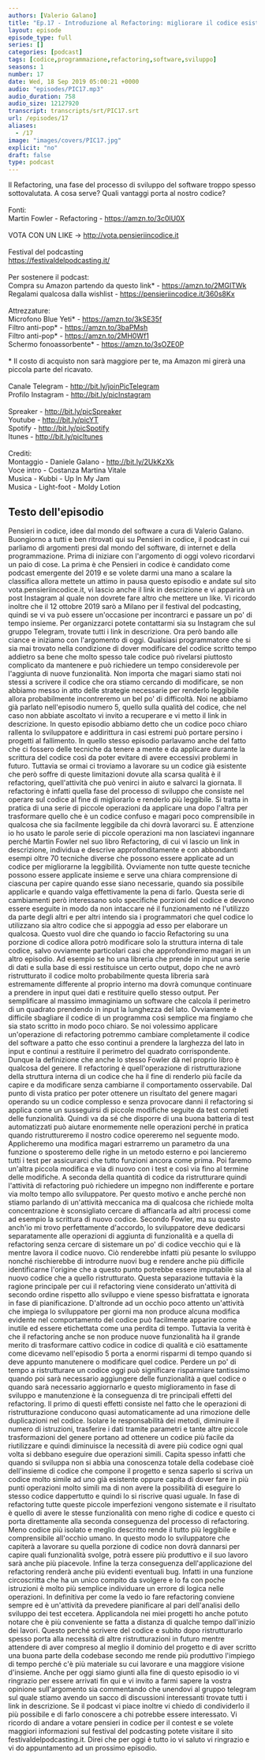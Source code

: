 ```yaml
---
authors: [Valerio Galano]
title: "Ep.17 - Introduzione al Refactoring: migliorare il codice esistente"
layout: episode
episode_type: full
series: []
categories: [podcast]
tags: [codice,programmazione,refactoring,software,sviluppo]
seasons: 1
number: 17
date: Wed, 18 Sep 2019 05:00:21 +0000
audio: "episodes/PIC17.mp3"
audio_duration: 758
audio_size: 12127920
transcript: transcripts/srt/PIC17.srt
url: /episodes/17
aliases: 
  - /17
image: "images/covers/PIC17.jpg"
explicit: "no"
draft: false
type: podcast
---
```

Il Refactoring, una fase del processo di sviluppo del software troppo spesso sottovalutata. A cosa serve? Quali vantaggi porta al nostro codice? <br /><br />Fonti:<br />Martin Fowler - Refactoring - <a href="https://amzn.to/3c0lU0X" rel="noopener">https://amzn.to/3c0lU0X</a> <br /><br />VOTA CON UN LIKE -> <a href="http://vota.pensieriincodice.it" rel="noopener">http://vota.pensieriincodice.it</a> <br /><br />Festival del podcasting<br /><a href="https://festivaldelpodcasting.it/" rel="noopener">https://festivaldelpodcasting.it/</a> <br /><br />Per sostenere il podcast:<br />Compra su Amazon partendo da questo link* - <a href="https://amzn.to/2MGITWk" rel="noopener">https://amzn.to/2MGITWk</a>  <br />Regalami qualcosa dalla wishlist - <a href="https://pensieriincodice.it/360s8Kx" rel="noopener">https://pensieriincodice.it/360s8Kx</a><br /><br />Attrezzature:<br />Microfono Blue Yeti* - <a href="https://amzn.to/3kSE35f" rel="noopener">https://amzn.to/3kSE35f</a>  <br />Filtro anti-pop* - <a href="https://amzn.to/3baPMsh" rel="noopener">https://amzn.to/3baPMsh</a>  <br />Filtro anti-pop* - <a href="https://amzn.to/2MH0Wf1" rel="noopener">https://amzn.to/2MH0Wf1</a>  <br />Schermo fonoassorbente* - <a href="https://amzn.to/3sOZE0P" rel="noopener">https://amzn.to/3sOZE0P</a>  <br /><br />* Il costo di acquisto non sarà maggiore per te, ma Amazon mi girerà una piccola parte del ricavato. <br /><br />Canale Telegram - <a href="http://bit.ly/joinPicTelegram" rel="noopener">http://bit.ly/joinPicTelegram</a> <br />Profilo Instagram - <a href="http://bit.ly/picInstagram" rel="noopener">http://bit.ly/picInstagram</a> <br /><br />Spreaker - <a href="http://bit.ly/picSpreaker" rel="noopener">http://bit.ly/picSpreaker</a> <br />Youtube - <a href="http://bit.ly/picYT" rel="noopener">http://bit.ly/picYT</a> <br />Spotify - <a href="http://bit.ly/picSpotify" rel="noopener">http://bit.ly/picSpotify</a> <br />Itunes - <a href="http://bit.ly/picItunes" rel="noopener">http://bit.ly/picItunes</a> <br /><br />Crediti:<br />Montaggio - Daniele Galano - <a href="http://bit.ly/2UkKzXk" rel="noopener">http://bit.ly/2UkKzXk</a> <br />Voce intro - Costanza Martina Vitale<br />Musica - Kubbi - Up In My Jam<br />Musica - Light-foot  - Moldy Lotion

<!-- more -->

## Testo dell'episodio

Pensieri in codice, idee dal mondo del software a cura di Valerio Galano.
Buongiorno a tutti e ben ritrovati qui su Pensieri in codice, il podcast in cui parliamo
di argomenti presi dal mondo del software, di internet e della programmazione. Prima di iniziare
con l'argomento di oggi volevo ricordarvi un paio di cose. La prima è che Pensieri in codice è
candidato come podcast emergente del 2019 e se volete darmi una mano a scalare la classifica
allora mettete un attimo in pausa questo episodio e andate sul sito vota.pensieriincodice.it,
vi lascio anche il link in descrizione e vi apparirà un post Instagram al quale non dovrete
fare altro che mettere un like. Vi ricordo inoltre che il 12 ottobre 2019 sarò a Milano per il
festival del podcasting, quindi se vi va può essere un'occasione per incontrarci e passare
un po' di tempo insieme. Per organizzarci potete contattarmi sia su Instagram che sul gruppo
Telegram, trovate tutti i link in descrizione. Ora però bando alle ciance e iniziamo con
l'argomento di oggi. Qualsiasi programmatore che si sia mai trovato nella condizione di
dover modificare del codice scritto tempo addietro sa bene che molto spesso tale codice
può rivelarsi piuttosto complicato da mantenere e può richiedere un tempo considerevole per
l'aggiunta di nuove funzionalità. Non importa che magari siamo stati noi stessi a scrivere il codice
che ora stiamo cercando di modificare, se non abbiamo messo in atto delle strategie necessarie
per renderlo leggibile allora probabilmente incontreremo un bel po' di difficoltà. Noi ne
abbiamo già parlato nell'episodio numero 5, quello sulla qualità del codice, che nel caso non
abbiate ascoltato vi invito a recuperare e vi metto il link in descrizione. In questo episodio
abbiamo detto che un codice poco chiaro rallenta lo sviluppatore e addirittura in casi estremi può
portare persino i progetti al fallimento. In quello stesso episodio parlavamo anche del fatto che ci
fossero delle tecniche da tenere a mente e da applicare durante la scrittura del codice così da
poter evitare di avere eccessivi problemi in futuro. Tuttavia se ormai ci troviamo a lavorare
su un codice già esistente che però soffre di queste limitazioni dovute alla scarsa qualità è
il refactoring, quell'attività che può venirci in aiuto e salvarci la giornata. Il refactoring è
infatti quella fase del processo di sviluppo che consiste nel operare sul codice al fine di
migliorarlo e renderlo più leggibile. Si tratta in pratica di una serie di piccole operazioni da
applicare una dopo l'altra per trasformare quello che è un codice confuso e magari poco comprensibile
in qualcosa che sia facilmente leggibile da chi dovrà lavorarci su. E attenzione io ho usato le
parole serie di piccole operazioni ma non lasciatevi ingannare perché Martin Fowler nel suo
libro Refactoring, di cui vi lascio un link in descrizione, individua e descrive approfonditamente
e con abbondanti esempi oltre 70 tecniche diverse che possono essere applicate ad un codice per
migliorarne la leggibilità. Ovviamente non tutte queste tecniche possono essere applicate insieme
e serve una chiara comprensione di ciascuna per capire quando esse siano necessarie, quando sia
possibile applicarle e quando valga effettivamente la pena di farlo. Questa serie di cambiamenti però
interessano solo specifiche porzioni del codice e devono essere eseguite in modo da non intaccare
né il funzionamento né l'utilizzo da parte degli altri e per altri intendo sia i programmatori che
quel codice lo utilizzano sia altro codice che si appoggia ad esso per elaborare un qualcosa.
Questo vuol dire che quando io faccio Refactoring su una porzione di codice allora potrò modificare
solo la struttura interna di tale codice, salvo ovviamente particolari casi che approfondiremo
magari in un altro episodio. Ad esempio se ho una libreria che prende in input una serie di dati e
sulla base di essi restituisce un certo output, dopo che ne avrò ristrutturato il codice molto
probabilmente questa libreria sarà estremamente differente al proprio interno ma dovrà comunque
continuare a prendere in input quei dati e restituire quello stesso output. Per semplificare
al massimo immaginiamo un software che calcola il perimetro di un quadrato prendendo in input la
lunghezza del lato. Ovviamente è difficile sbagliare il codice di un programma così semplice
ma fingiamo che sia stato scritto in modo poco chiaro. Se noi volessimo applicare un'operazione
di refactoring potremmo cambiare completamente il codice del software a patto che esso continui
a prendere la larghezza del lato in input e continui a restituire il perimetro del quadrato
corrispondente. Dunque la definizione che anche lo stesso Fowler dà nel proprio libro è qualcosa del
genere. Il refactoring è quell'operazione di ristrutturazione della struttura interna di un
codice che ha il fine di renderlo più facile da capire e da modificare senza cambiarne il comportamento
osservabile. Dal punto di vista pratico per poter ottenere un risultato del genere magari operando
su un codice complesso e senza provocare danni il refactoring si applica come un susseguirsi di
piccole modifiche seguite da test completi delle funzionalità. Quindi va da sé che disporre di una
buona batteria di test automatizzati può aiutare enormemente nelle operazioni perché in pratica
quando ristruttureremo il nostro codice opereremo nel seguente modo. Applicheremo una modifica
magari estrarremo un parametro da una funzione o sposteremo delle righe in un metodo esterno
e poi lancieremo tutti i test per assicurarci che tutto funzioni ancora come prima. Poi faremo
un'altra piccola modifica e via di nuovo con i test e così via fino al termine delle modifiche.
A seconda della quantità di codice da ristrutturare quindi l'attività di refactoring può richiedere un
impegno non indifferente e portare via molto tempo allo sviluppatore. Per questo motivo e anche perché
non stiamo parlando di un'attività meccanica ma di qualcosa che richiede molta concentrazione è
sconsigliato cercare di affiancarla ad altri processi come ad esempio la scrittura di nuovo
codice. Secondo Fowler, ma su questo anch'io mi trovo perfettamente d'accordo, lo sviluppatore
deve dedicarsi separatamente alle operazioni di aggiunta di funzionalità e a quella di refactoring
senza cercare di sistemare un po' di codice vecchio qui e là mentre lavora il codice nuovo. Ciò
renderebbe infatti più pesante lo sviluppo nonché rischierebbe di introdurre nuovi bug e rendere
anche più difficile identificarne l'origine che a questo punto potrebbe essere imputabile sia al
nuovo codice che a quello ristrutturato. Questa separazione tuttavia è la ragione principale per
cui il refactoring viene considerato un'attività di secondo ordine rispetto allo sviluppo e viene
spesso bisfrattata e ignorata in fase di pianificazione. D'altronde ad un occhio poco
attento un'attività che impiega lo sviluppatore per giorni ma non produce alcuna modifica evidente
nel comportamento del codice può facilmente apparire come inutile ed essere etichettata
come una perdita di tempo. Tuttavia la verità è che il refactoring anche se non produce nuove
funzionalità ha il grande merito di trasformare cattivo codice in codice di qualità e ciò
esattamente come dicevamo nell'episodio 5 porta a enormi risparmi di tempo quando si deve appunto
manutenere o modificare quel codice. Perdere un po' di tempo a ristrutturare un codice oggi può
significare risparmiare tantissimo quando poi sarà necessario aggiungere delle funzionalità a quel
codice o quando sarà necessario aggiornarlo e questo miglioramento in fase di sviluppo e
manutenzione è la conseguenza di tre principali effetti del refactoring. Il primo di questi effetti
consiste nel fatto che le operazioni di ristrutturazione conducono quasi automaticamente
ad una rimozione delle duplicazioni nel codice. Isolare le responsabilità dei metodi, diminuire
il numero di istruzioni, trasferire i dati tramite parametri e tante altre piccole trasformazioni del
genere portano ad ottenere un codice più facile da riutilizzare e quindi diminuisce la necessità di
avere più codice ogni qual volta si debbano eseguire due operazioni simili. Capita spesso
infatti che quando si sviluppa non si abbia una conoscenza totale della codebase cioè
dell'insieme di codice che compone il progetto e senza saperlo si scriva un codice molto simile
ad uno già esistente oppure capita di dover fare in più punti operazioni molto simili ma di non
avere la possibilità di eseguire lo stesso codice dappertutto e quindi lo si riscrive quasi uguale.
In fase di refactoring tutte queste piccole imperfezioni vengono sistemate e il risultato è
quello di avere le stesse funzionalità con meno righe di codice e questo ci porta direttamente
alla seconda conseguenza del processo di refactoring. Meno codice più isolato e
meglio descritto rende il tutto più leggibile e comprensibile all'occhio umano. In questo modo
lo sviluppatore che capiterà a lavorare su quella porzione di codice non dovrà dannarsi per capire
quali funzionalità svolge, potrà essere più produttivo e il suo lavoro sarà anche più
piacevole. Infine la terza conseguenza dell'applicazione del refactoring renderà anche
più evidenti eventuali bug. Infatti in una funzione circoscritta che ha un unico compito da svolgere
e lo fa con poche istruzioni è molto più semplice individuare un errore di logica nelle operazioni.
In definitiva per come la vedo io fare refactoring conviene sempre ed è un'attività da prevedere
pianificare al pari dell'analisi dello sviluppo dei test eccetera. Applicandola nei miei progetti
ho anche potuto notare che è più conveniente se fatta a distanza di qualche tempo dall'inizio
dei lavori. Questo perché scrivere del codice e subito dopo ristrutturarlo spesso porta alla
necessità di altre ristrutturazioni in futuro mentre attendere di aver compreso al meglio il
dominio del progetto e di aver scritto una buona parte della codebase secondo me rende più
produttivo l'impiego di tempo perché c'è più materiale su cui lavorare e una maggiore visione d'insieme.
Anche per oggi siamo giunti alla fine di questo episodio io vi ringrazio per essere arrivati fin
qui e vi invito a farmi sapere la vostra opinione sull'argomento sia commentando che unendovi al
gruppo telegram sul quale stiamo avendo un sacco di discussioni interessanti trovate tutti i link
in descrizione. Se il podcast vi piace inoltre vi chiedo di condividerlo il più possibile e di farlo
conoscere a chi potrebbe essere interessato. Vi ricordo di andare a votare pensieri in codice
per il contest e se volete maggiori informazioni sul festival del podcasting potete visitare il
sito festivaldelpodcasting.it. Direi che per oggi è tutto io vi saluto vi ringrazio e vi do
appuntamento ad un prossimo episodio.

